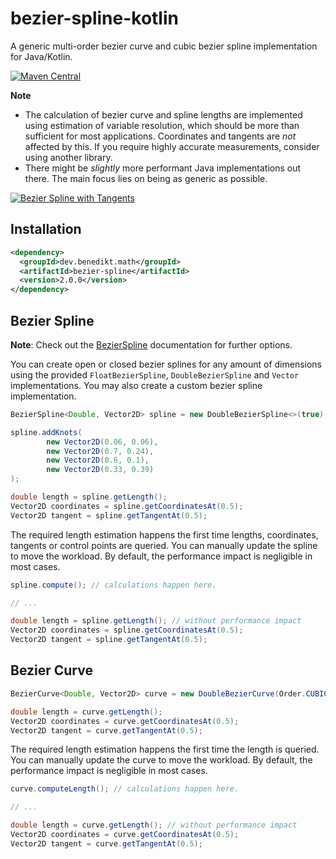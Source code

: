 bezier-spline-kotlin
====================

A generic multi-order bezier curve and cubic bezier spline implementation for Java/Kotlin.

[![Maven Central](https://maven-badges.herokuapp.com/maven-central/dev.benedikt.math/bezier-spline/badge.svg)](https://maven-badges.herokuapp.com/maven-central/dev.benedikt.math/bezier-spline)

**Note**
* The calculation of bezier curve and spline lengths are implemented using estimation of variable resolution, which should be more than sufficient for most applications. Coordinates and tangents are _not_ affected by this. If you require highly accurate measurements, consider using another library.
* There might be _slightly_ more performant Java implementations out there. The main focus lies on being as generic as possible.

[![Bezier Spline with Tangents](./example/result.gif)](./example/Example.java)

Installation
------------

```xml
<dependency>
  <groupId>dev.benedikt.math</groupId>
  <artifactId>bezier-spline</artifactId>
  <version>2.0.0</version>
</dependency>
```

Bezier Spline
-------------

**Note**: Check out the [BezierSpline](https://github.com/Bw2801/bezier-spline-kotlin/wiki/BezierSpline) documentation for further options.

You can create open or closed bezier splines for any amount of dimensions using the provided `FloatBezierSpline`,
`DoubleBezierSpline` and `Vector` implementations. You may also create a custom bezier spline implementation.

```java
BezierSpline<Double, Vector2D> spline = new DoubleBezierSpline<>(true);

spline.addKnots(
        new Vector2D(0.06, 0.06),
        new Vector2D(0.7, 0.24),
        new Vector2D(0.6, 0.1),
        new Vector2D(0.33, 0.39)
);

double length = spline.getLength();
Vector2D coordinates = spline.getCoordinatesAt(0.5);
Vector2D tangent = spline.getTangentAt(0.5);
```

The required length estimation happens the first time lengths, coordinates, tangents or control points are queried. You can manually update the spline to move the workload. By default, the performance impact is negligible in most cases.

```java
spline.compute(); // calculations happen here.

// ...

double length = spline.getLength(); // without performance impact
Vector2D coordinates = spline.getCoordinatesAt(0.5);
Vector2D tangent = spline.getTangentAt(0.5);
```


Bezier Curve
------------

```java
BezierCurve<Double, Vector2D> curve = new DoubleBezierCurve(Order.CUBIC, from, to, controlPoints);

double length = curve.getLength();
Vector2D coordinates = curve.getCoordinatesAt(0.5);
Vector2D tangent = curve.getTangentAt(0.5);
```

The required length estimation happens the first time the length is queried. You can manually update the curve to move the workload. By default, the performance impact is negligible in most cases.

```java
curve.computeLength(); // calculations happen here.

// ...

double length = curve.getLength(); // without performance impact
Vector2D coordinates = curve.getCoordinatesAt(0.5);
Vector2D tangent = curve.getTangentAt(0.5);
```
